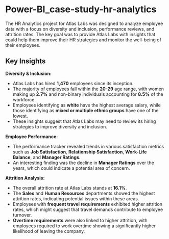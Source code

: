 # Power-BI_case-study-hr-analytics

The HR Analytics project for Atlas Labs was designed to analyze employee data with a focus on diversity and inclusion, performance reviews, and attrition rates. The key goal was to provide Atlas Labs with insights that could help them improve their HR strategies and monitor the well-being of their employees.

## Key Insights

**Diversity & Inclusion:**

- Atlas Labs has hired **1,470** employees since its inception.
- The majority of employees fall within the **20-29** age range, with women making up **2.7%** and non-binary individuals accounting for **8.5%** of the workforce.
- Employees identifying as **white** have the highest average salary, while those identifying as **mixed or multiple ethnic groups** have one of the lowest.
- These insights suggest that Atlas Labs may need to review its hiring strategies to improve diversity and inclusion.

**Employee Performance:**

- The performance tracker revealed trends in various satisfaction metrics such as **Job Satisfaction**, **Relationship Satisfaction**, **Work-Life Balance**, and **Manager Ratings**.
- An interesting finding was the decline in **Manager Ratings** over the years, which could indicate a potential area of concern.

**Attrition Analysis:**

- The overall attrition rate at Atlas Labs stands at **16.1%**.
- The **Sales** and **Human Resources** departments showed the highest attrition rates, indicating potential issues within these areas.
- Employees with **frequent travel requirements** exhibited higher attrition rates, which might suggest that travel demands contribute to employee turnover.
- **Overtime requirements** were also linked to higher attrition, with employees required to work overtime showing a significantly higher likelihood of leaving the company.
